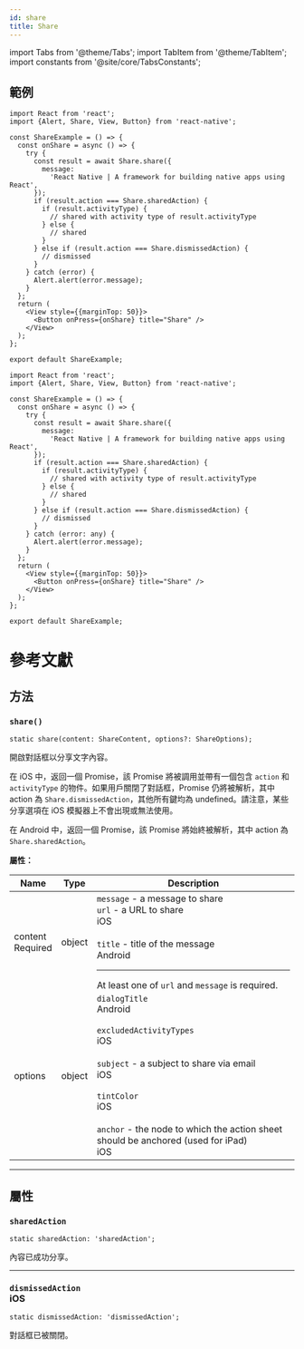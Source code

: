 ```yaml
---
id: share
title: Share
---
```


import Tabs from '@theme/Tabs'; import TabItem from '@theme/TabItem'; import constants from '@site/core/TabsConstants';

## 範例

<Tabs groupId="language" queryString defaultValue={constants.defaultSnackLanguage} values={constants.snackLanguages}>
<TabItem value="javascript">

```SnackPlayer name=Example&supportedPlatforms=ios,android&ext=js
import React from 'react';
import {Alert, Share, View, Button} from 'react-native';

const ShareExample = () => {
  const onShare = async () => {
    try {
      const result = await Share.share({
        message:
          'React Native | A framework for building native apps using React',
      });
      if (result.action === Share.sharedAction) {
        if (result.activityType) {
          // shared with activity type of result.activityType
        } else {
          // shared
        }
      } else if (result.action === Share.dismissedAction) {
        // dismissed
      }
    } catch (error) {
      Alert.alert(error.message);
    }
  };
  return (
    <View style={{marginTop: 50}}>
      <Button onPress={onShare} title="Share" />
    </View>
  );
};

export default ShareExample;
```

</TabItem>
<TabItem value="typescript">

```SnackPlayer name=Example&supportedPlatforms=ios,android&ext=tsx
import React from 'react';
import {Alert, Share, View, Button} from 'react-native';

const ShareExample = () => {
  const onShare = async () => {
    try {
      const result = await Share.share({
        message:
          'React Native | A framework for building native apps using React',
      });
      if (result.action === Share.sharedAction) {
        if (result.activityType) {
          // shared with activity type of result.activityType
        } else {
          // shared
        }
      } else if (result.action === Share.dismissedAction) {
        // dismissed
      }
    } catch (error: any) {
      Alert.alert(error.message);
    }
  };
  return (
    <View style={{marginTop: 50}}>
      <Button onPress={onShare} title="Share" />
    </View>
  );
};

export default ShareExample;
```

</TabItem>
</Tabs>

# 參考文獻

## 方法

### `share()`

```tsx
static share(content: ShareContent, options?: ShareOptions);
```

開啟對話框以分享文字內容。

在 iOS 中，返回一個 Promise，該 Promise 將被調用並帶有一個包含 `action` 和 `activityType` 的物件。如果用戶關閉了對話框，Promise 仍將被解析，其中 action 為 `Share.dismissedAction`，其他所有鍵均為 undefined。請注意，某些分享選項在 iOS 模擬器上不會出現或無法使用。

在 Android 中，返回一個 Promise，該 Promise 將始終被解析，其中 action 為 `Share.sharedAction`。

**屬性：**

| Name                                                         | Type   | Description                                                                                                                                                                                                                                                                                                                                                              |
| ------------------------------------------------------------ | ------ | ------------------------------------------------------------------------------------------------------------------------------------------------------------------------------------------------------------------------------------------------------------------------------------------------------------------------------------------------------------------------ |
| content <div className="label basic required">Required</div> | object | `message` - a message to share<br/>`url` - a URL to share <div class="label ios">iOS</div><br/>`title` - title of the message <div class="label android">Android</div><hr/>At least one of `url` and `message` is required.                                                                                                                                              |
| options                                                      | object | `dialogTitle` <div class="label android">Android</div><br/>`excludedActivityTypes` <div class="label ios">iOS</div><br/>`subject` - a subject to share via email <div class="label ios">iOS</div><br/>`tintColor` <div class="label ios">iOS</div><br/>`anchor` - the node to which the action sheet should be anchored (used for iPad) <div class="label ios">iOS</div> |

---

## 屬性

### `sharedAction`

```tsx
static sharedAction: 'sharedAction';
```

內容已成功分享。

---

### `dismissedAction` <div class="label ios">iOS</div>

```tsx
static dismissedAction: 'dismissedAction';
```

對話框已被關閉。